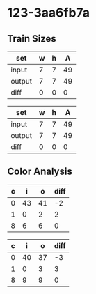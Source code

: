 # 123-3aa6fb7a
## Train Sizes

|set|w|h|A|
|---|---|---|---|
|input|7|7|49|
|output|7|7|49|
|diff|0|0|0|


|set|w|h|A|
|---|---|---|---|
|input|7|7|49|
|output|7|7|49|
|diff|0|0|0|


## Color Analysis

|c|i|o|diff|
|---|---|---|---|
|0|43|41|-2|
|1|0|2|2|
|8|6|6|0|


|c|i|o|diff|
|---|---|---|---|
|0|40|37|-3|
|1|0|3|3|
|8|9|9|0|

